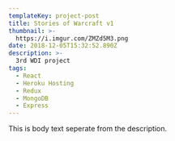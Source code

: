 ```yaml
---
templateKey: project-post
title: Stories of Warcraft v1
thumbnail: >-
  https://i.imgur.com/ZMZd5M3.png
date: 2018-12-05T15:32:52.890Z
description: >-
  3rd WDI project
tags:
  - React
  - Heroku Hosting
  - Redux
  - MongoDB
  - Express
---
```


This is body text seperate from the description.
